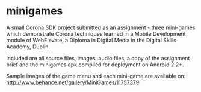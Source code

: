 minigames
=========

A small Corona SDK project submitted as an assignment - three mini-games which demonstrate Corona techniques learned in a Mobile Development module of WebElevate, a Diploma in Digital Media in the Digital Skills Academy, Dublin.

Included are all source files, images, audio files, a copy of the assignment brief and the minigames.apk compiled for deployment on Android 2.2+.

Sample images of the game menu and each mini-game are available on:
http://www.behance.net/gallery/MiniGames/11757379
